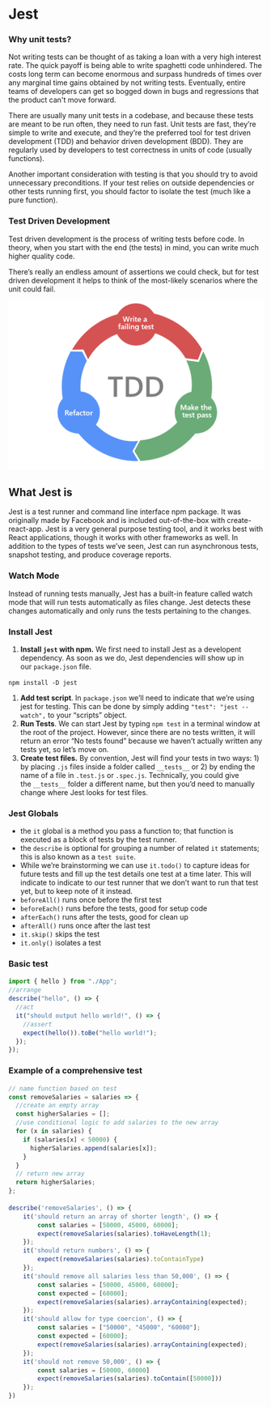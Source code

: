 # Jest

### Why unit tests?

Not writing tests can be thought of as taking a loan with a very high interest rate. The quick payoff is being able to write spaghetti code unhindered. The costs long term can become enormous and surpass hundreds of times over any marginal time gains obtained by not writing tests. Eventually, entire teams of developers can get so bogged down in bugs and regressions that the product can't move forward. 

There are usually many unit tests in a codebase, and because these tests are meant to be run often, they need to run fast. Unit tests are fast, they’re simple to write and execute, and they’re the preferred tool for test driven development (TDD) and behavior driven development (BDD). They are regularly used by developers to test correctness in units of code (usually functions).

Another important consideration with testing is that you should try to avoid unnecessary preconditions. If your test relies on outside dependencies or other tests running first, you should factor to isolate the test (much like a pure function).

### Test Driven Development

Test driven development is the process of writing tests before code. In theory, when you start with the end (the tests) in mind, you can write much higher quality code.

There’s really an endless amount of assertions we could check, but for test driven development it helps to think of the most-likely scenarios where the unit could fail.

![Jest%20da03d8446678415cbd2ce5a28f589607/Untitled.png](Jest%20da03d8446678415cbd2ce5a28f589607/Untitled.png)

## What Jest is

Jest is a test runner and command line interface npm package. It was originally made by Facebook and is included out-of-the-box with create-react-app. Jest is a very general purpose testing tool, and it works best with React applications, though it works with other frameworks as well. In addition to the types of tests we’ve seen, Jest can run asynchronous tests, snapshot testing, and produce coverage reports.

### Watch Mode

Instead of running tests manually, Jest has a built-in feature called watch mode that will run tests automatically as files change. Jest detects these changes automatically and only runs the tests pertaining to the changes.

### Install Jest

1. **Install `jest` with npm.** We first need to install Jest as a developent dependency. As soon as we do, Jest dependencies will show up in our `package.json` file.

`npm install -D jest`

1. **Add test script**. In `package.json` we’ll need to indicate that we’re using jest for testing. This can be done by simply adding `"test": "jest --watch",` to your “scripts” object.
2. **Run Tests**. We can start Jest by typing `npm test` in a terminal window at the root of the project. However, since there are no tests written, it will return an error “No tests found” because we haven’t actually written any tests yet, so let’s move on.
3. **Create test files.** By convention, Jest will find your tests in two ways: 1) by placing `.js` files inside a folder called `__tests__` or 2) by ending the name of a file in `.test.js` or `.spec.js`. Technically, you could give the `__tests__` folder a different name, but then you’d need to manually change where Jest looks for test files.

### Jest Globals

- the `it` global is a method you pass a function to; that function is executed as a block of tests by the test runner.
- the `describe` is optional for grouping a number of related `it` statements; this is also known as a `test suite`.
- While we’re brainstorming we can use `it.todo()` to capture ideas for future tests and fill up the test details one test at a time later. This will indicate to indicate to our test runner that we don’t want to run that test yet, but to keep note of it instead.
- `beforeAll()` runs once before the first test
- `beforeEach()` runs before the tests, good for setup code
- `afterEach()` runs after the tests, good for clean up
- `afterAll()` runs once after the last test
- `it.skip()` skips the test
- `it.only()` isolates a test

### Basic test

```jsx
import { hello } from "./App";
//arrange
describe("hello", () => {
  //act
  it("should output hello world!", () => {
    //assert
    expect(hello()).toBe("hello world!");
  });
});
```

### Example of a comprehensive test

```jsx
// name function based on test
const removeSalaries = salaries => {
  //create an empty array
  const higherSalaries = [];
  //use conditional logic to add salaries to the new array
  for (x in salaries) {
    if (salaries[x] < 50000) {
      higherSalaries.append(salaries[x]);
    }
  }
  // return new array
  return higherSalaries;
};

describe('removeSalaries', () => {
    it('should return an array of shorter length', () => {
        const salaries = [50000, 45000, 60000];
        expect(removeSalaries(salaries).toHaveLength(1);
    });
    it('should return numbers', () => {
        expect(removeSalaries(salaries).toContainType)
    });
    it('should remove all salaries less than 50,000', () => {
        const salaries = [50000, 45000, 60000];
        const expected = [60000];
        expect(removeSalaries(salaries).arrayContaining(expected);
    });
    it('should allow for type coercion', () => {
        const salaries = ["50000", "45000", "60000"];
        const expected = [60000];
        expect(removeSalaries(salaries).arrayContaining(expected);
    });
    it('should not remove 50,000', () => {
        const salaries = [50000, 60000]
        expect(removeSalaries(salaries).toContain([50000]))
    });
})
```